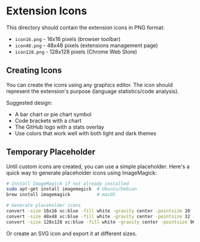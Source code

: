 # Extension Icons

This directory should contain the extension icons in PNG format:

- `icon16.png` - 16x16 pixels (browser toolbar)
- `icon48.png` - 48x48 pixels (extensions management page)
- `icon128.png` - 128x128 pixels (Chrome Web Store)

## Creating Icons

You can create the icons using any graphics editor. The icon should represent the extension's purpose (language statistics/code analysis).

Suggested design:
- A bar chart or pie chart symbol
- Code brackets with a chart
- The GitHub logo with a stats overlay
- Use colors that work well with both light and dark themes

## Temporary Placeholder

Until custom icons are created, you can use a simple placeholder. Here's a quick way to generate placeholder icons using ImageMagick:

```bash
# Install ImageMagick if not already installed
sudo apt-get install imagemagick  # Ubuntu/Debian
brew install imagemagick          # macOS

# Generate placeholder icons
convert -size 16x16 xc:blue -fill white -gravity center -pointsize 10 -annotate +0+0 "PR" icon16.png
convert -size 48x48 xc:blue -fill white -gravity center -pointsize 32 -annotate +0+0 "PR" icon48.png
convert -size 128x128 xc:blue -fill white -gravity center -pointsize 96 -annotate +0+0 "PR" icon128.png
```

Or create an SVG icon and export it at different sizes.

